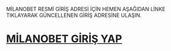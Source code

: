 MİLANOBET RESMİ GİRİŞ ADRESİ İÇİN HEMEN AŞAĞIDAN LİNKE TIKLAYARAK GÜNCELLENEN GİRİŞ ADRESİNE ULAŞIN.
<h1><a href="https://n9.cl/5rpb7" title="MİLANOBET GİRİŞ YAP">MİLANOBET GİRİŞ YAP</a></h1>
